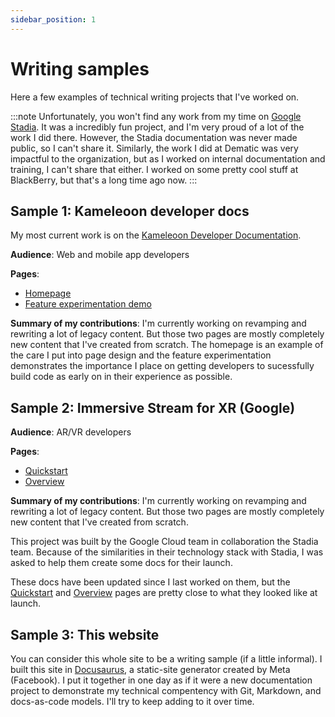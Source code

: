 ```yaml
---
sidebar_position: 1
---
```


# Writing samples

Here a few examples of technical writing projects that I've worked on.

:::note
Unfortunately, you won't find any work from my time on [Google Stadia](https://stadia.google.com/gg/). It was a incredibly fun project, and I'm very proud of a lot of the work I did there. However, the Stadia documentation was never made public, so I can't share it. Similarly, the work I did at Dematic was very impactful to the organization, but as I worked on internal documentation and training, I can't share that either. I worked on some pretty cool stuff at BlackBerry, but that's a long time ago now.
:::

## Sample 1: Kameleoon developer docs

My most current work is on the [Kameleoon Developer Documentation](https://developers.kameleoon.com/).

**Audience**: Web and mobile app developers 

**Pages**: 
* [Homepage](https://developers.kameleoon.com/) 
* [Feature experimentation demo](https://developers.kameleoon.com/feature-management-and-experimentation/demo-feature-experimentation)

**Summary of my contributions**:  I'm currently working on revamping and rewriting a lot of legacy content. But those two pages are mostly completely new content that I've created from scratch.  The homepage is an example of the care I put into page design and the feature experimentation demonstrates the importance I place on getting developers to sucessfully build code as early on in their experience as possible.


## Sample 2: Immersive Stream for XR (Google)

**Audience**: AR/VR developers 

**Pages**: 
* [Quickstart](https://cloud.google.com/immersive-stream/xr/docs/quickstart) 
* [Overview](https://cloud.google.com/immersive-stream/xr/docs/concept)

**Summary of my contributions**:  I'm currently working on revamping and rewriting a lot of legacy content. But those two pages are mostly completely new content that I've created from scratch. 

This project was built by the Google Cloud team in collaboration the Stadia team. Because of the similarities in their technology stack with Stadia, I was asked to help them create some docs for their launch. 

These docs have been updated since I last worked on them, but the [Quickstart](https://cloud.google.com/immersive-stream/xr/docs/quickstart) and [Overview](https://cloud.google.com/immersive-stream/xr/docs/concept) pages are pretty close to what they looked like at launch. 

## Sample 3: This website

You can consider this whole site to be a writing sample (if a little informal). I built this site in [Docusaurus](https://docusaurus.io/), a static-site generator created by Meta (Facebook). I put it together in one day as if it were a new documentation project to demonstrate my technical compentency with Git, Markdown, and docs-as-code models. I'll try to keep adding to it over time. 

